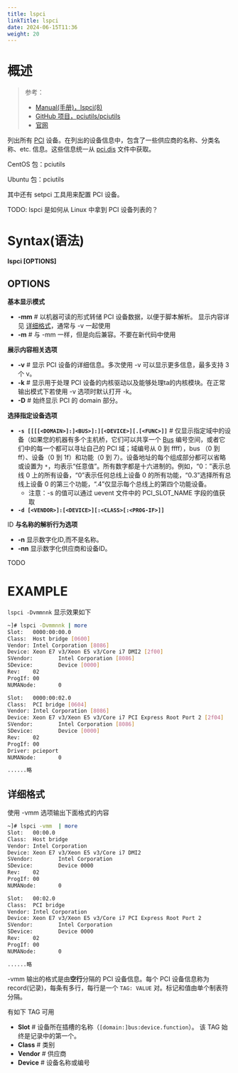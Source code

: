 ```yaml
---
title: lspci
linkTitle: lspci
date: 2024-06-15T11:36
weight: 20
---
```


# 概述

> 参考：
>
> - [Manual(手册)，lspci(8)](https://man7.org/linux/man-pages/man8/lspci.8.html)
> - [GitHub 项目，pciutils/pciutils](https://github.com/pciutils/pciutils)
> - [官网](https://mj.ucw.cz/sw/pciutils/)

列出所有 [PCI](docs/0.计算机/Motherboard/PCI.md) 设备。在列出的设备信息中，包含了一些供应商的名称、分类名称、etc. 信息。这些信息统一从 [pci.dis](https://pci-ids.ucw.cz/) 文件中获取。

CentOS 包：pciutils

Ubuntu 包：pciutils

其中还有 setpci 工具用来配置 PCI 设备。

TODO: lspci 是如何从 Linux 中拿到 PCI 设备列表的？

# Syntax(语法)

**lspci [OPTIONS]**

## OPTIONS

**基本显示模式**

- **-mm** # 以机器可读的形式转储 PCI 设备数据，以便于脚本解析。  显示内容详见 [详细格式](#详细格式)，通常与 -v 一起使用
- **-m** # 与 -mm 一样，但是向后兼容。不要在新代码中使用

**展示内容相关选项**

- **-v** # 显示 PCI 设备的详细信息。多次使用 -v 可以显示更多信息，最多支持 3 个 v。
- **-k** # 显示用于处理 PCI 设备的内核驱动以及能够处理ta的内核模块。在正常输出模式下若使用 -v 选项时默认打开 -k。
- **-D** # 始终显示 PCI 的 domain 部分。

**选择指定设备选项**

- **`-s [[[[<DOMAIN>]:]<BUS>]:][<DEVICE>][.[<FUNC>]]`** # 仅显示指定域中的设备（如果您的机器有多个主机桥，它们可以共享一个 [Bus](docs/0.计算机/Motherboard/Bus.md) 编号空间，或者它们中的每一个都可以寻址自己的 PCI 域；域编号从 0 到 ffff），bus （0 到 ff）、设备（0 到 1f）和功能（0 到 7）。设备地址的每个组成部分都可以省略或设置为 `*`，均表示“任意值”。所有数字都是十六进制的。例如，“0：”表示总线 0 上的所有设备，“0”表示任何总线上设备 0 的所有功能，“0.3”选择所有总线上设备 0 的第三个功能，“.4”仅显示每个总线上的第四个功能设备。
  - 注意：-s 的值可以通过 uevent 文件中的 PCI_SLOT_NAME 字段的值获取
- **`-d [<VENDOR>]:[<DEVICE>][:<CLASS>[:<PROG-IF>]]`**

ID **与名称的解析行为选项**

- **-n** 显示数字化ID,而不是名称。
- **-nn** 显示数字化供应商和设备ID。


TODO

# EXAMPLE

`lspci -Dvmmnnk` 显示效果如下

```bash
~]# lspci -Dvmmnnk | more
Slot:   0000:00:00.0
Class:  Host bridge [0600]
Vendor: Intel Corporation [8086]
Device: Xeon E7 v3/Xeon E5 v3/Core i7 DMI2 [2f00]
SVendor:        Intel Corporation [8086]
SDevice:        Device [0000]
Rev:    02
ProgIf: 00
NUMANode:       0

Slot:   0000:00:02.0
Class:  PCI bridge [0604]
Vendor: Intel Corporation [8086]
Device: Xeon E7 v3/Xeon E5 v3/Core i7 PCI Express Root Port 2 [2f04]
SVendor:        Intel Corporation [8086]
SDevice:        Device [0000]
Rev:    02
ProgIf: 00
Driver: pcieport
NUMANode:       0

......略
```

## 详细格式

使用 -vmm 选项输出下面格式的内容

```bash
~]# lspci -vmm  | more
Slot:   00:00.0
Class:  Host bridge
Vendor: Intel Corporation
Device: Xeon E7 v3/Xeon E5 v3/Core i7 DMI2
SVendor:        Intel Corporation
SDevice:        Device 0000
Rev:    02
ProgIf: 00
NUMANode:       0

Slot:   00:02.0
Class:  PCI bridge
Vendor: Intel Corporation
Device: Xeon E7 v3/Xeon E5 v3/Core i7 PCI Express Root Port 2
SVendor:        Intel Corporation
SDevice:        Device 0000
Rev:    02
ProgIf: 00
NUMANode:       0

......略
```

-vmm 输出的格式是由**空行**分隔的 PCI 设备信息。每个 PCI 设备信息称为 record(记录)，每条有多行，每行是一个 `TAG: VALUE` 对。标记和值由单个制表符分隔。  

有如下 TAG 可用

- **Slot** # 设备所在插槽的名称（`[domain:]bus:device.function`）。  该 TAG 始终是记录中的第一个。
- **Class** # 类别
- **Vendor** # 供应商
- **Device** # 设备名称或编号
